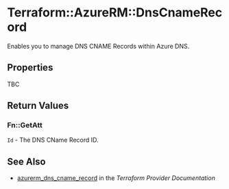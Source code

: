 # Terraform::AzureRM::DnsCnameRecord

Enables you to manage DNS CNAME Records within Azure DNS.

## Properties

TBC

## Return Values

### Fn::GetAtt

`Id` - The DNS CName Record ID.

## See Also

* [azurerm_dns_cname_record](https://www.terraform.io/docs/providers/azurerm/r/dns_cname_record.html) in the _Terraform Provider Documentation_